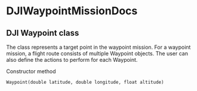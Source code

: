 # DJIWaypointMissionDocs

## DJI Waypoint class
The class represents a target point in the waypoint mission. For a waypoint mission, a flight route consists of multiple Waypoint objects. The user can also define the actions to perform for each Waypoint.

Constructor method
```
Waypoint(double latitude, double longitude, float altitude)
```
